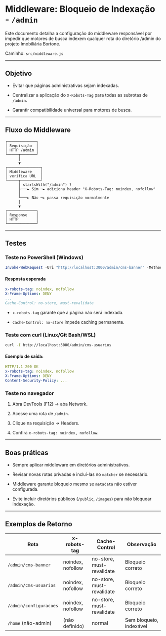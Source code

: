 # Middleware: Bloqueio de Indexação - `/admin`
 
 Este documento detalha a configuração do middleware responsável por impedir que motores de busca indexem qualquer rota do diretório /admin do projeto Imobiliária Bortone.

Caminho: `src/middleware.js`

---

## Objetivo

- Evitar que páginas administrativas sejam indexadas.

- Centralizar a aplicação do `X-Robots-Tag` para todas as subrotas de `/admin`.

- Garantir compatibilidade universal para motores de busca.

---

## Fluxo do Middleware

```text
┌─────────────┐
│ Requisição  │
│ HTTP /admin │
└─────┬───────┘
      │
      ▼
┌───────────────┐
│ Middleware    │
│ verifica URL  │
└─────┬─────────┘
      │ startsWith("/admin") ?
      ├───► Sim ─► adiciona header "X-Robots-Tag: noindex, nofollow"
      │
      └───► Não ─► passa requisição normalmente
      │
      ▼
┌─────────────┐
│ Response    │
│ HTTP        │
└─────────────┘
```

---

## Testes

### Teste no PowerShell (Windows)

```powershell
Invoke-WebRequest -Uri "http://localhost:3000/admin/cms-banner" -Method Head | Select-Object -ExpandProperty Headers
```

#### Resposta esperada

```yaml
x-robots-tag: noindex, nofollow
X-Frame-Options: DENY
...
Cache-Control: no-store, must-revalidate

```

- `x-robots-tag` garante que a página não será indexada.

- `Cache-Control: no-store` impede caching permanente.
 
### Teste com curl (Linux/Git Bash/WSL)

```bash
curl -I http://localhost:3000/admin/cms-usuarios
```

#### Exemplo de saída:

```yaml
HTTP/1.1 200 OK
x-robots-tag: noindex, nofollow
X-Frame-Options: DENY
Content-Security-Policy: ...
```

### Teste no navegador

1. Abra DevTools (F12) → aba Network.

2. Acesse uma rota de `/admin`.

3. Clique na requisição → Headers.

4. Confira `x-robots-tag: noindex, nofollow`.

---

## Boas práticas

- Sempre aplicar middleware em diretórios administrativos.

- Revisar novas rotas privadas e incluí-las no `matcher` se necessário.

- Middleware garante bloqueio mesmo se `metadata` não estiver configurada.

- Evite incluir diretórios públicos (`/public`, `/images`) para não bloquear indexação.

--- 

## Exemplos de Retorno

| Rota                   | x-robots-tag      | Cache-Control             | Observação              |
| ---------------------- | ----------------- | ------------------------- | ----------------------- |
| `/admin/cms-banner`    | noindex, nofollow | no-store, must-revalidate | Bloqueio correto        |
| `/admin/cms-usuarios`  | noindex, nofollow | no-store, must-revalidate | Bloqueio correto        |
| `/admin/configuracoes` | noindex, nofollow | no-store, must-revalidate | Bloqueio correto        |
| `/home` (não-admin)    | (não definido)    | normal                    | Sem bloqueio, indexável |
